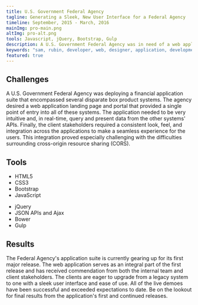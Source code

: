 ```yaml
---
title: U.S. Government Federal Agency
tagline: Generating a Sleek, New User Interface for a Federal Agency
timeline: September, 2015 - March, 2016
mainImg: pro-main.png
altImg: pro-alt.png
tools: Javascript, jQuery, Bootstrap, Gulp
description: A U.S. Government Federal Agency was in need of a web application landing page and portal to bring together disparate systems. They required a solution that was sleek and consistent across all systems, and that integrated all user actions into a single, manageable landing page. Check out how my solution brought together these different systems under one roof and created a modern and intuitive, front-facing application for agency stakeholders.
keywords: "sam, rubin, developer, web, designer, application, development, design, government, federal, agency, us, user, interface"
featured: true
---
```


<div class="mar-bottom">
<h2 class="article-title">Challenges</h2>
A U.S. Government Federal Agency was deploying a financial application suite that encompassed several disparate box product systems. The agency desired a web application landing page and portal that provided a single point of entry into all of these systems. The application needed to be very intuitive and, in real-time, query and present data from the other systems' APIs. Finally, the client stakeholders required a consistent look, feel, and integration across the applications to make a seamless experience for the users. This integration proved especially challenging with the difficulties surrounding cross-origin resource sharing (CORS).
</div>
<div id="tools" class="mar-bottom">
<h2>Tools</h2>
<ul>
    <li>HTML5</li>
    <li>CSS3</li>
    <li>Bootstrap</li>
    <li>JavaScript</li>
</ul>
<ul>
    <li>jQuery</li>
    <li>JSON APIs and Ajax</li>
    <li>Bower</li>
    <li>Gulp</li>
</ul>
</div>
<div class="mar-bottom">
<h2>Results</h2>
The Federal Agency's application suite is currently gearing up for its first major release. The web application serves as an integral part of the first release and has received commendation from both the internal team and client stakeholders. The clients are eager to upgrade from a legacy system to one with a sleek user interface and ease of use. All of the live demoes have been successful and exceeded expectations to date. Be on the lookout for final results from the application's first and continued releases.
</div>
